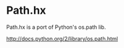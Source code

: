 # Path.hx

Path.hx is a port of Python's os.path lib.

http://docs.python.org/2/library/os.path.html
